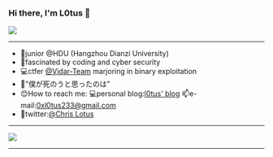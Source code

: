 ### Hi there, I'm L0tus 👋
<img src="https://readme-typing-svg.herokuapp.com/?lines=Hola!;Welcome%20to%20my%20Github!&font=Roboto" />  
 

---
*    🏫junior @HDU (Hangzhou Dianzi University)  
*    💖fascinated  by coding and cyber security
*    💻ctfer [@Vidar-Team](https://vidar.club/) marjoring in binary exploitation
*    👦"僕が死のうと思ったのは"
*    😊How to reach me: 💻personal blog:[l0tus' blog](https://l0tus.vip)   📫e-mail:0xl0tus233@gmail.com  
*    🧱twitter:[@Chris Lotus](https://twitter.com/Lotus_Chris_)
 
---
![](https://github-readme-stats.vercel.app/api?username=ChrisL0tus&show_icons=true&theme=dark&count_private=true)  


---
<!--
**ChrisL0tus/ChrisL0tus** is a ✨ _special_ ✨ repository because its `README.md` (this file) appears on your GitHub profile.

Here are some ideas to get you started:

- 🔭 I’m currently working on ...
- 🌱 I’m currently learning ...
- 👯 I’m looking to collaborate on ...
- 🤔 I’m looking for help with ...
- 💬 Ask me about ...
- 📫 How to reach me: ...
- 😄 Pronouns: ...
- ⚡ Fun fact: ...
-->
